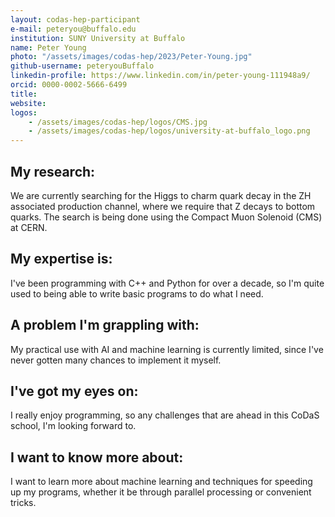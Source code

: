 ```yaml
---
layout: codas-hep-participant
e-mail: peteryou@buffalo.edu
institution: SUNY University at Buffalo
name: Peter Young
photo: "/assets/images/codas-hep/2023/Peter-Young.jpg"
github-username: peteryouBuffalo
linkedin-profile: https://www.linkedin.com/in/peter-young-111948a9/
orcid: 0000-0002-5666-6499
title: 
website:
logos:
    - /assets/images/codas-hep/logos/CMS.jpg
    - /assets/images/codas-hep/logos/university-at-buffalo_logo.png
---
```


## My research:
We are currently searching for the Higgs to charm quark decay in the ZH associated production channel, where we require that Z decays to bottom quarks. The search is being done using the Compact Muon Solenoid (CMS) at CERN.

## My expertise is:
I've been programming with C++ and Python for over a decade, so I'm quite used to being able to write basic programs to do what I need. 

## A problem I'm grappling with:
My practical use with AI and machine learning is currently limited, since I've never gotten many chances to implement it myself.

## I've got my eyes on:
I really enjoy programming, so any challenges that are ahead in this CoDaS school, I'm looking forward to.

## I want to know more about:
I want to learn more about machine learning and techniques for speeding up my programs, whether it be through parallel processing or convenient tricks.
